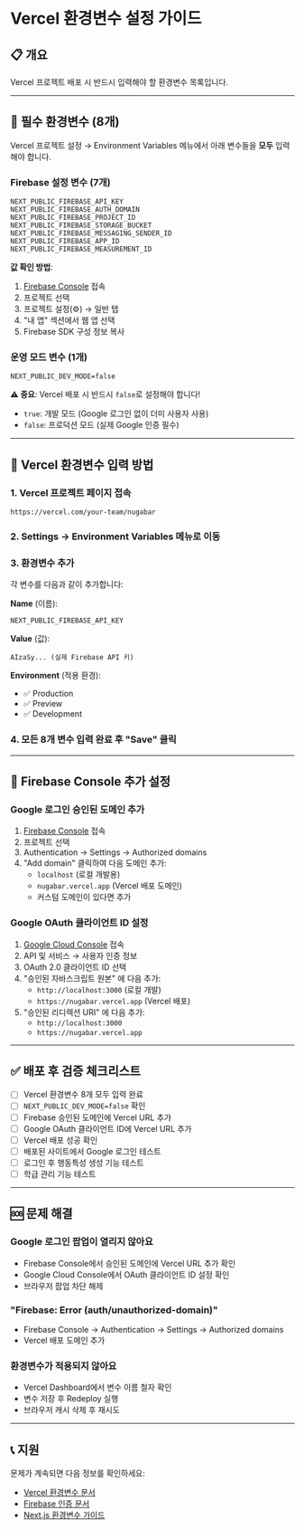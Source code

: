 # Vercel 환경변수 설정 가이드

## 📋 개요
Vercel 프로젝트 배포 시 반드시 입력해야 할 환경변수 목록입니다.

---

## 🔑 필수 환경변수 (8개)

Vercel 프로젝트 설정 → Environment Variables 메뉴에서 아래 변수들을 **모두** 입력해야 합니다.

### Firebase 설정 변수 (7개)

```
NEXT_PUBLIC_FIREBASE_API_KEY
NEXT_PUBLIC_FIREBASE_AUTH_DOMAIN
NEXT_PUBLIC_FIREBASE_PROJECT_ID
NEXT_PUBLIC_FIREBASE_STORAGE_BUCKET
NEXT_PUBLIC_FIREBASE_MESSAGING_SENDER_ID
NEXT_PUBLIC_FIREBASE_APP_ID
NEXT_PUBLIC_FIREBASE_MEASUREMENT_ID
```

**값 확인 방법**:
1. [Firebase Console](https://console.firebase.google.com/) 접속
2. 프로젝트 선택
3. 프로젝트 설정(⚙️) → 일반 탭
4. "내 앱" 섹션에서 웹 앱 선택
5. Firebase SDK 구성 정보 복사

### 운영 모드 변수 (1개)

```
NEXT_PUBLIC_DEV_MODE=false
```

**⚠️ 중요**: Vercel 배포 시 반드시 `false`로 설정해야 합니다!
- `true`: 개발 모드 (Google 로그인 없이 더미 사용자 사용)
- `false`: 프로덕션 모드 (실제 Google 인증 필수)

---

## 🚀 Vercel 환경변수 입력 방법

### 1. Vercel 프로젝트 페이지 접속
```
https://vercel.com/your-team/nugabar
```

### 2. Settings → Environment Variables 메뉴로 이동

### 3. 환경변수 추가
각 변수를 다음과 같이 추가합니다:

**Name** (이름):
```
NEXT_PUBLIC_FIREBASE_API_KEY
```

**Value** (값):
```
AIzaSy... (실제 Firebase API 키)
```

**Environment** (적용 환경):
- ✅ Production
- ✅ Preview
- ✅ Development

### 4. 모든 8개 변수 입력 완료 후 "Save" 클릭

---

## 🔐 Firebase Console 추가 설정

### Google 로그인 승인된 도메인 추가

1. [Firebase Console](https://console.firebase.google.com/) 접속
2. 프로젝트 선택
3. Authentication → Settings → Authorized domains
4. "Add domain" 클릭하여 다음 도메인 추가:
   - `localhost` (로컬 개발용)
   - `nugabar.vercel.app` (Vercel 배포 도메인)
   - 커스텀 도메인이 있다면 추가

### Google OAuth 클라이언트 ID 설정

1. [Google Cloud Console](https://console.cloud.google.com/) 접속
2. API 및 서비스 → 사용자 인증 정보
3. OAuth 2.0 클라이언트 ID 선택
4. "승인된 자바스크립트 원본" 에 다음 추가:
   - `http://localhost:3000` (로컬 개발)
   - `https://nugabar.vercel.app` (Vercel 배포)
5. "승인된 리디렉션 URI" 에 다음 추가:
   - `http://localhost:3000`
   - `https://nugabar.vercel.app`

---

## ✅ 배포 후 검증 체크리스트

- [ ] Vercel 환경변수 8개 모두 입력 완료
- [ ] `NEXT_PUBLIC_DEV_MODE=false` 확인
- [ ] Firebase 승인된 도메인에 Vercel URL 추가
- [ ] Google OAuth 클라이언트 ID에 Vercel URL 추가
- [ ] Vercel 배포 성공 확인
- [ ] 배포된 사이트에서 Google 로그인 테스트
- [ ] 로그인 후 행동특성 생성 기능 테스트
- [ ] 학급 관리 기능 테스트

---

## 🆘 문제 해결

### Google 로그인 팝업이 열리지 않아요
- Firebase Console에서 승인된 도메인에 Vercel URL 추가 확인
- Google Cloud Console에서 OAuth 클라이언트 ID 설정 확인
- 브라우저 팝업 차단 해제

### "Firebase: Error (auth/unauthorized-domain)"
- Firebase Console → Authentication → Settings → Authorized domains
- Vercel 배포 도메인 추가

### 환경변수가 적용되지 않아요
- Vercel Dashboard에서 변수 이름 철자 확인
- 변수 저장 후 Redeploy 실행
- 브라우저 캐시 삭제 후 재시도

---

## 📞 지원

문제가 계속되면 다음 정보를 확인하세요:
- [Vercel 환경변수 문서](https://vercel.com/docs/concepts/projects/environment-variables)
- [Firebase 인증 문서](https://firebase.google.com/docs/auth/web/start)
- [Next.js 환경변수 가이드](https://nextjs.org/docs/basic-features/environment-variables)
